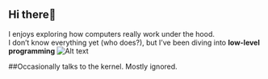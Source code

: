 ## Hi there👋

I enjoys exploring how computers really work under the hood.  
I don’t know everything yet (who does?), but I’ve been diving into 
**low-level programming** ![Alt text](https://media.tenor.com/nW_yTOndgdcAAAAm/heart-cat.webp)

##Occasionally talks to the kernel. Mostly ignored.

